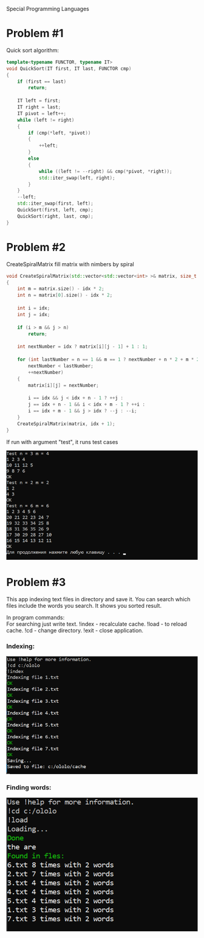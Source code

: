 Special Programming Languages

# Problem #1
Quick sort algorithm:

```c++
template<typename FUNCTOR, typename IT>
void QuickSort(IT first, IT last, FUNCTOR cmp)
{
	if (first == last)
		return;

	IT left = first;
	IT right = last;
	IT pivot = left++;
	while (left != right)
	{
		if (cmp(*left, *pivot))
		{
			++left;
		}
		else
		{
			while ((left != --right) && cmp(*pivot, *right));
			std::iter_swap(left, right);
		}
	}
	--left;
	std::iter_swap(first, left);
	QuickSort(first, left, cmp);
	QuickSort(right, last, cmp);
}
```
# Problem #2

CreateSpiralMatrix fill matrix with nimbers by spiral
```c++
void CreateSpiralMatrix(std::vector<std::vector<int> >& matrix, size_t idx = 0)
{
	int m = matrix.size() - idx * 2;
	int n = matrix[0].size() - idx * 2;

	int i = idx;
	int j = idx;

	if (i > m && j > n)
		return;

	int nextNumber = idx ? matrix[i][j - 1] + 1 : 1;

	for (int lastNumber = n == 1 && m == 1 ? nextNumber + n * 2 + m * 2 - 3 : nextNumber + n * 2 + m * 2 - 4;
		nextNumber < lastNumber;
		++nextNumber)
	{
		matrix[i][j] = nextNumber;

		i == idx && j < idx + n - 1 ? ++j :
		j == idx + n - 1 && i < idx + m - 1 ? ++i :
		i == idx + m - 1 && j > idx ? --j : --i;
	}
	CreateSpiralMatrix(matrix, idx + 1);
}
```
If run with argument "test", it runs test cases

![](/Screenshot_3.png)

# Problem #3

This app indexing text files in directory and save it.
You can search which files include the words you search.
It shows you sorted result.

In program commands: <br />
For searching just write text.
!index - recalculate cache.
!load - to reload cache.
!cd - change directory.
!exit - close application.

### Indexing:

![](/Screenshot_1.png)

### Finding words:
![](/Screenshot_2.png)
